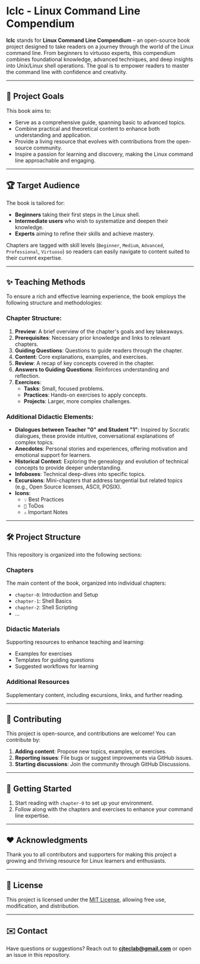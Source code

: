 # lclc - Linux Command Line Compendium

**lclc** stands for **Linux Command Line Compendium** – an open-source book project designed to take readers on a journey through the world of the Linux command line. From beginners to virtuoso experts, this compendium combines foundational knowledge, advanced techniques, and deep insights into Unix/Linux shell operations. The goal is to empower readers to master the command line with confidence and creativity.

---

## 📖 Project Goals
This book aims to:
- Serve as a comprehensive guide, spanning basic to advanced topics.
- Combine practical and theoretical content to enhance both understanding and application.
- Provide a living resource that evolves with contributions from the open-source community.
- Inspire a passion for learning and discovery, making the Linux command line approachable and engaging.

---

## 🏆 Target Audience
The book is tailored for:
- **Beginners** taking their first steps in the Linux shell.
- **Intermediate users** who wish to systematize and deepen their knowledge.
- **Experts** aiming to refine their skills and achieve mastery.

Chapters are tagged with skill levels (`Beginner`, `Medium`, `Advanced`, `Professional`, `Virtuoso`) so readers can easily navigate to content suited to their current expertise.

---

## ✨ Teaching Methods
To ensure a rich and effective learning experience, the book employs the following structure and methodologies:

### Chapter Structure:
1. **Preview**: A brief overview of the chapter's goals and key takeaways.
2. **Prerequisites**: Necessary prior knowledge and links to relevant chapters.
3. **Guiding Questions**: Questions to guide readers through the chapter.
4. **Content**: Core explanations, examples, and exercises.
5. **Review**: A recap of key concepts covered in the chapter.
6. **Answers to Guiding Questions**: Reinforces understanding and reflection.
7. **Exercises**:
   - **Tasks**: Small, focused problems.
   - **Practices**: Hands-on exercises to apply concepts.
   - **Projects**: Larger, more complex challenges.

### Additional Didactic Elements:
- **Dialogues between Teacher "0" and Student "1"**: Inspired by Socratic dialogues, these provide intuitive, conversational explanations of complex topics.
- **Anecdotes**: Personal stories and experiences, offering motivation and emotional support for learners.
- **Historical Context**: Exploring the genealogy and evolution of technical concepts to provide deeper understanding.
- **Infoboxes**: Technical deep-dives into specific topics.
- **Excursions**: Mini-chapters that address tangential but related topics (e.g., Open Source licenses, ASCII, POSIX).
- **Icons**:
  - `💡` Best Practices
  - `🚀` ToDos
  - `⚠️` Important Notes

---

## 🛠️ Project Structure
This repository is organized into the following sections:

### **Chapters**
The main content of the book, organized into individual chapters:
- `chapter-0`: Introduction and Setup
- `chapter-1`: Shell Basics
- `chapter-2`: Shell Scripting
- ...

### **Didactic Materials**
Supporting resources to enhance teaching and learning:
- Examples for exercises
- Templates for guiding questions
- Suggested workflows for learning

### **Additional Resources**
Supplementary content, including excursions, links, and further reading.

---

## 🤝 Contributing
This project is open-source, and contributions are welcome! You can contribute by:
1. **Adding content**: Propose new topics, examples, or exercises.
2. **Reporting issues**: File bugs or suggest improvements via GitHub issues.
3. **Starting discussions**: Join the community through GitHub Discussions.

---

## 🚀 Getting Started
1. Start reading with `chapter-0` to set up your environment.
2. Follow along with the chapters and exercises to enhance your command line expertise.

---

## ❤️ Acknowledgments
Thank you to all contributors and supporters for making this project a growing and thriving resource for Linux learners and enthusiasts.

---

## 📜 License
This project is licensed under the [MIT License](LICENSE), allowing free use, modification, and distribution.

---

## ✉️ Contact
Have questions or suggestions? Reach out to **cjteclab@gmail.com** or open an issue in this repository.

